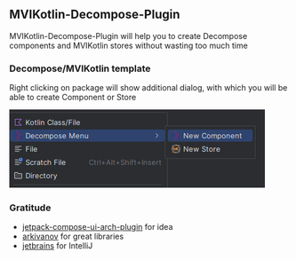 ## MVIKotlin-Decompose-Plugin

MVIKotlin-Decompose-Plugin will help you to create Decompose components and MVIKotlin stores without wasting too much
time

### Decompose/MVIKotlin template

Right clicking on package will show additional dialog, with which you will be able to create Component or Store

![](/assets/sample.png)

### Gratitude

- [jetpack-compose-ui-arch-plugin](https://github.com/levinzonr/jetpack-compose-ui-arch-plugin) for idea
- [arkivanov](https://github.com/arkivanov) for great libraries
- [jetbrains](https://jetbrains.com) for IntelliJ 